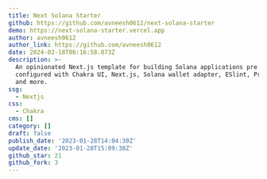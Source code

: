 ```yaml
---
title: Next Solana Starter
github: https://github.com/avneesh0612/next-solana-starter
demo: https://next-solana-starter.vercel.app
author: avneesh0612
author_link: https://github.com/avneesh0612
date: 2024-02-18T06:16:58.873Z
description: >-
  An opinionated Next.js template for building Solana applications pre
  configured with Chakra UI, Next.js, Solana wallet adapter, ESlint, Prettier,
  and more.
ssg:
  - Nextjs
css:
  - Chakra
cms: []
category: []
draft: false
publish_date: '2023-01-28T14:04:30Z'
update_date: '2023-01-28T15:09:38Z'
github_star: 21
github_fork: 3
---
```

